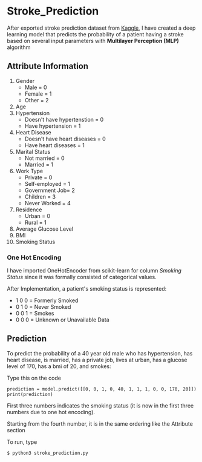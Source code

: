 # Stroke_Prediction
 
After exported stroke prediction dataset from [Kaggle](https://www.kaggle.com/datasets/fedesoriano/stroke-prediction-dataset), I have created a deep learning model that predicts the probability of a patient having a stroke based on several input parameters with **Multilayer Perception (MLP)** algorithm

## Attribute Information

1. Gender
   * Male = 0
   * Female = 1
   * Other = 2
2. Age
3. Hypertension
   * Doesn't have hypertenstion = 0
   * Have hypertension = 1
4. Heart Disease
   * Doesn't have heart diseases = 0
   * Have heart diseases = 1
5. Marital Status 
   * Not married = 0
   * Married = 1
6. Work Type
   * Private = 0
   * Self-employed = 1
   * Government Job= 2
   * Children = 3
   * Never Worked = 4
7. Residence
   * Urban = 0
   * Rural = 1
8. Average Glucose Level
9. BMI
10. Smoking Status

### One Hot Encoding 

I have imported OneHotEncoder from scikit-learn for column _Smoking Status_ since it was formally consisted of categorical values. 

After Implementation, a patient's smoking status is represented:
   * 1 0 0 = Formerly Smoked
   * 0 1 0 = Never Smoked
   * 0 0 1 = Smokes
   * 0 0 0 = Unknown or Unavailable Data
   
## Prediction

To predict the probability of a 40 year old male who has hypertension, has heart disease, is married, has a private job, lives at urban, has a glucose level of 170, has a bmi of 20, and smokes:

Type this on the code
```
prediction = model.predict([[0, 0, 1, 0, 40, 1, 1, 1, 0, 0, 170, 20]])
print(prediction)
```
First three numbers indicates the smoking status (it is now in the first three numbers due to one hot encoding).

Starting from the fourth number, it is in the same ordering like the Attribute section

To run, type 
```
$ python3 stroke_prediction.py
```
